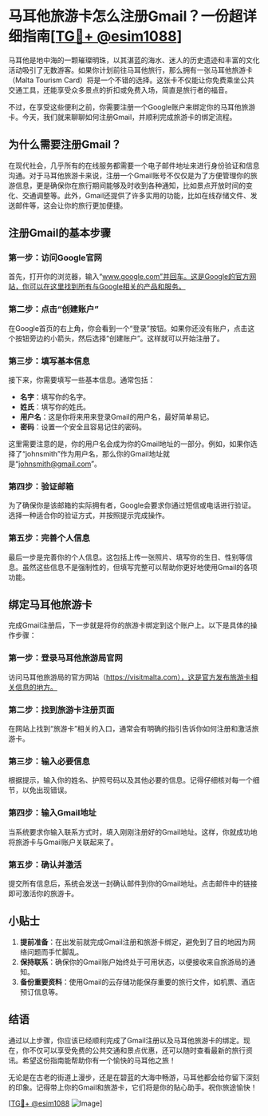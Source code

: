 # 马耳他旅游卡怎么注册Gmail？一份超详细指南[[TG💪+ @esim1088](https://t.me/s/esim1088)]

马耳他是地中海的一颗璀璨明珠，以其湛蓝的海水、迷人的历史遗迹和丰富的文化活动吸引了无数游客。如果你计划前往马耳他旅行，那么拥有一张马耳他旅游卡（Malta Tourism Card）将是一个不错的选择。这张卡不仅能让你免费乘坐公共交通工具，还能享受众多景点的折扣或免费入场，简直是旅行者的福音。

不过，在享受这些便利之前，你需要注册一个Google账户来绑定你的马耳他旅游卡。今天，我们就来聊聊如何注册Gmail，并顺利完成旅游卡的绑定流程。

## 为什么需要注册Gmail？

在现代社会，几乎所有的在线服务都需要一个电子邮件地址来进行身份验证和信息沟通。对于马耳他旅游卡来说，注册一个Gmail账号不仅仅是为了方便管理你的旅游信息，更是确保你在旅行期间能够及时收到各种通知，比如景点开放时间的变化、交通调整等。此外，Gmail还提供了许多实用的功能，比如在线存储文件、发送邮件等，这会让你的旅行更加便捷。

## 注册Gmail的基本步骤

### 第一步：访问Google官网

首先，打开你的浏览器，输入“www.google.com”并回车。这是Google的官方网站，你可以在这里找到所有与Google相关的产品和服务。

### 第二步：点击“创建账户”

在Google首页的右上角，你会看到一个“登录”按钮。如果你还没有账户，点击这个按钮旁边的小箭头，然后选择“创建账户”。这样就可以开始注册了。

### 第三步：填写基本信息

接下来，你需要填写一些基本信息。通常包括：

- **名字**：填写你的名字。
- **姓氏**：填写你的姓氏。
- **用户名**：这是你将来用来登录Gmail的用户名，最好简单易记。
- **密码**：设置一个安全且容易记住的密码。

这里需要注意的是，你的用户名会成为你的Gmail地址的一部分。例如，如果你选择了“johnsmith”作为用户名，那么你的Gmail地址就是“johnsmith@gmail.com”。

### 第四步：验证邮箱

为了确保你是该邮箱的实际拥有者，Google会要求你通过短信或电话进行验证。选择一种适合你的验证方式，并按照提示完成操作。

### 第五步：完善个人信息

最后一步是完善你的个人信息。这包括上传一张照片、填写你的生日、性别等信息。虽然这些信息不是强制性的，但填写完整可以帮助你更好地使用Gmail的各项功能。

## 绑定马耳他旅游卡

完成Gmail注册后，下一步就是将你的旅游卡绑定到这个账户上。以下是具体的操作步骤：

### 第一步：登录马耳他旅游局官网

访问马耳他旅游局的官方网站（https://visitmalta.com），这是官方发布旅游卡相关信息的地方。

### 第二步：找到旅游卡注册页面

在网站上找到“旅游卡”相关的入口，通常会有明确的指引告诉你如何注册和激活旅游卡。

### 第三步：输入必要信息

根据提示，输入你的姓名、护照号码以及其他必要的信息。记得仔细核对每一个细节，以免出现错误。

### 第四步：输入Gmail地址

当系统要求你输入联系方式时，填入刚刚注册好的Gmail地址。这样，你就成功地将旅游卡与Gmail账户关联起来了。

### 第五步：确认并激活

提交所有信息后，系统会发送一封确认邮件到你的Gmail地址。点击邮件中的链接即可激活你的旅游卡。

## 小贴士

1. **提前准备**：在出发前就完成Gmail注册和旅游卡绑定，避免到了目的地因为网络问题而手忙脚乱。
2. **保持联系**：确保你的Gmail账户始终处于可用状态，以便接收来自旅游局的通知。
3. **备份重要资料**：使用Gmail的云存储功能保存重要的旅行文件，如机票、酒店预订信息等。

## 结语

通过以上步骤，你应该已经顺利完成了Gmail注册以及马耳他旅游卡的绑定。现在，你不仅可以享受免费的公共交通和景点优惠，还可以随时查看最新的旅行资讯。希望这份指南能帮助你有一个愉快的马耳他之旅！

无论是在古老的街道上漫步，还是在碧蓝的大海中畅游，马耳他都会给你留下深刻的印象。记得带上你的Gmail和旅游卡，它们将是你的贴心助手。祝你旅途愉快！

[[TG💪+ @esim1088](https://t.me/s/esim1088) ![Image](https://i.postimg.cc/4NQfJmqS/Snipaste-2025-05-13-00-14-12.png)]